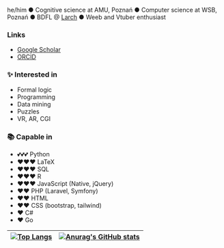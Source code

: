 he/him ● Cognitive science at AMU, Poznań ● Computer science at WSB, Poznań ● BDFL @ [Larch](https://github.com/Larch-Team/Larch) ● Weeb and Vtuber enthusiast

### Links

  - [Google Scholar](https://scholar.google.com/citations?user=-j1KOx0AAAAJ)
  - [ORCID](https://orcid.org/0000-0002-7811-4580)

### ✨ Interested in

  - Formal logic
  - Programming
  - Data mining
  - Puzzles
  - VR, AR, CGI

### 📚 Capable in

  - 💕💕💕 Python
  - ❤❤❤ LaTeX
  - ❤❤❤ SQL 
  - ❤❤❤ R
  - ❤❤❤ JavaScript (Native, jQuery)
  - ❤❤ PHP (Laravel, Symfony)
  - ❤❤ HTML
  - ❤❤ CSS (bootstrap, tailwind)
  - ❤ C# 
  - ❤ Go

|[![Top Langs](https://github-readme-stats.vercel.app/api/top-langs/?username=PogromcaPapai&layout=compact&hide=blade,html,tex)](https://github.com/anuraghazra/github-readme-stats)|  [![Anurag's GitHub stats](https://github-readme-stats.vercel.app/api?username=PogromcaPapai)](https://github.com/anuraghazra/github-readme-stats) |
|---|---|

<!--
**PogromcaPapai/PogromcaPapai** is a ✨ _special_ ✨ repository because its `README.md` (this file) appears on your GitHub profile.
-->
